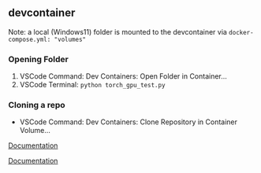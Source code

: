
## devcontainer
Note: a local (Windows11) folder is mounted to the devcontainer via `docker-compose.yml: "volumes" `

### Opening Folder
1. VSCode Command: Dev Containers: Open Folder in Container...
2. VSCode Terminal: `python torch_gpu_test.py`

### Cloning a repo
* VSCode Command: Dev Containers: Clone Repository in Container Volume...

[Documentation](https://code.visualstudio.com/docs/devcontainers/containers#_quick-start-open-a-git-repository-or-github-pr-in-an-isolated-container-volume)

[Documentation](https://code.visualstudio.com/docs/devcontainers/containers#_quick-start-open-a-git-repository-or-github-pr-in-an-isolated-container-volume)